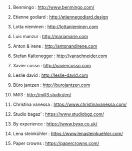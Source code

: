  1) Benmingo : <http://www.benmingo.com/>

2) Etienne godiard : <http://etiennegodiard.design>

3) Lotta nieminen : <http://lottanieminen.com>

4) Luis manzur : <http://mariamarie.com>

5) Anton & irene : <http://antonandirene.com>

6) Stefan Kaltenegger : <http://vanschneider.com>

7) Xavier cusso : <http://xaviercusso.com>

8) Leslie david : <http://leslie-david.com>

9) Büro jantzen : <http://burojantzen.com>

10) Mill3 : <http://mill3.studio/en/>

11) Christina vanessa : <https://www.christinavanessa.com/>

12) Studio bagaz’ : <https://www.studiobgz.com/>

13) By experience : <https://www.byxp.co.uk/>

14) Lena steinkühler : <https://www.lenasteinkuehler.com/>

15) Paper crowns : <https://papercrowns.com/>